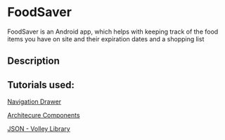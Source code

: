 # FoodSaver

FoodSaver is an Android app, which helps with keeping track of the food items you have on site and their expiration dates and a shopping list

## Description



## Tutorials used:

[Navigation Drawer](https://www.youtube.com/watch?v=fGcMLu1GJEc&list=PLrnPJCHvNZuDQ-jWPw13-wY2J57Z6ep6G) 

[Architecure Components](https://www.youtube.com/playlist?list=PLrnPJCHvNZuDihTpkRs6SpZhqgBqPU118)

[JSON - Volley Library](https://www.youtube.com/watch?v=y2xtLqP8dSQ&list=PLrnPJCHvNZuBdsuDMl3I-EOEOnCh6JNF3&index=12)
